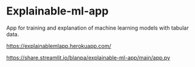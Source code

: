 # Explainable-ml-app

App for training and explanation of machine learning models with tabular data.

https://explainablemlapp.herokuapp.com/

https://share.streamlit.io/blanpa/explainable-ml-app/main/app.py

